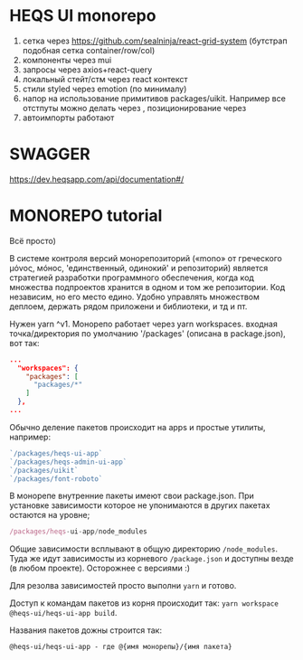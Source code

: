 # HEQS UI monorepo

1. сетка через https://github.com/sealninja/react-grid-system (бутстрап подобная сетка container/row/col)
2. компоненты через mui
3. запросы через axios+react-query
4. локальный стейт/стм через react контекст
5. стили styled через emotion (по минималу)
6. напор на использование примитивов packages/uikit. Например все отстпуты можно делать через <Spacer space={20} />, позиционирование через <Flex />
7. автоимпорты работают

# SWAGGER 
https://dev.heqsapp.com/api/documentation#/

# MONOREPO tutorial

Всё просто)

В системе контроля версий монорепозиторий («mono» от греческого μόνος, мóнос, 'единственный, одинокий' и репозиторий) является стратегией разработки программного обеспечения, когда код множества подпроектов хранится в одном и том же репозитории.
Код независим, но его место едино. Удобно управлять множеством деплоем, держать рядом приложени и библиотеки, и тд и пт.

Нужен yarn ^v1. Монорепо работает через yarn workspaces. входная точка/директория по умолчанию '/packages' (описана в package.json), вот так:

```json
...
  "workspaces": {
    "packages": [
      "packages/*"
    ]
  },
...
```  

Обычно деление пакетов происходит на apps и простые утилиты, например:

```js
`/packages/heqs-ui-app`
`/packages/heqs-admin-ui-app`
`/packages/uikit`
`/packages/font-roboto`
```

В монорепе внутренние пакеты имеют свои package.json. При установке зависимости которое не упонимаются в других пакетах остаются на уровне;

```js
/packages/heqs-ui-app/node_modules
```

Общие зависимости всплывают в общую директорию `/node_modules`. Туда же идут зависимосты из корневого `/package.json` и доступны везде (в любом проекте). Осторожнее с версиями :)

Для резолва зависимостей просто выполни `yarn` и готово.

Доступ к командам пакетов из корня происходит так:
`yarn workspace @heqs-ui/heqs-ui-app build`.

Названия пакетов дожны строится так:

`
@heqs-ui/heqs-ui-app - где @{имя монорепы}/{имя пакета}
`
